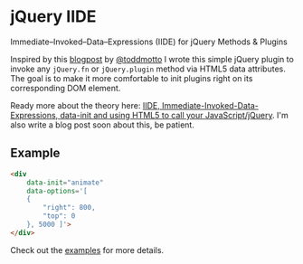 # jQuery IIDE

Immediate–Invoked–Data–Expressions (IIDE) for jQuery Methods &amp; Plugins

Inspired by this [blogpost](http://toddmotto.com/iide-immediate-invoked-data-expressions-data-init-and-using-html5-to-call-your-javascript/jquery/) by [@toddmotto](http://twitter.com/toddmotto) I wrote this simple jQuery plugin to invoke any `jQuery.fn` or `jQuery.plugin` method via HTML5 data attributes.
The goal is to make it more comfortable to init plugins right on its corresponding DOM element.

Ready more about the theory here: [IIDE, Immediate-Invoked-Data-Expressions, data-init and using HTML5 to call your JavaScript/jQuery](http://toddmotto.com/iide-immediate-invoked-data-expressions-data-init-and-using-html5-to-call-your-javascript/jquery/).
I'm also write a blog post soon about this, be patient.


## Example

```html
<div 
    data-init="animate" 
    data-options='[
    { 
        "right": 800,
        "top": 0
    }, 5000 ]'>
</div>
```

Check out the [examples](https://github.com/ixisio/jquery-iide/blob/master/example/example.html) for more details.




